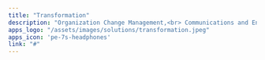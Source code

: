 ```yaml
---
title: "Transformation"
description: "Organization Change Management,<br> Communications and Engagement,<br> Strategic Planning and Execution<br>and Budgeting"
apps_logo: "/assets/images/solutions/transformation.jpeg"
apps_icon: 'pe-7s-headphones'
link: "#"
---
```

